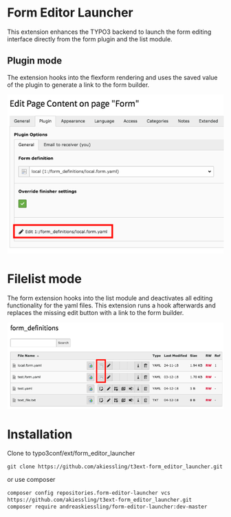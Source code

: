 # Form Editor Launcher

This extension enhances the TYPO3 backend to launch the form editing interface directly from the form plugin and the list module.

## Plugin mode

The extension hooks into the flexform rendering and uses the saved value of the plugin to generate a link to the form builder.

![Plugin mode](Documentation/Images/plugin-mode.png "Plugin mode")
  
  
# Filelist mode

The form extension hooks into the list module and deactivates all editing functionality for the yaml files.
This extension runs a hook afterwards and replaces the missing edit button with a link to the form builder.

![List mode](Documentation/Images/list-mode.png "List mode")

# Installation

Clone to typo3conf/ext/form_editor_launcher
```
git clone https://github.com/akiessling/t3ext-form_editor_launcher.git
```

or use composer

``` 
composer config repositories.form-editor-launcher vcs https://github.com/akiessling/t3ext-form_editor_launcher.git
composer require andreaskiessling/form-editor-launcher:dev-master
```
